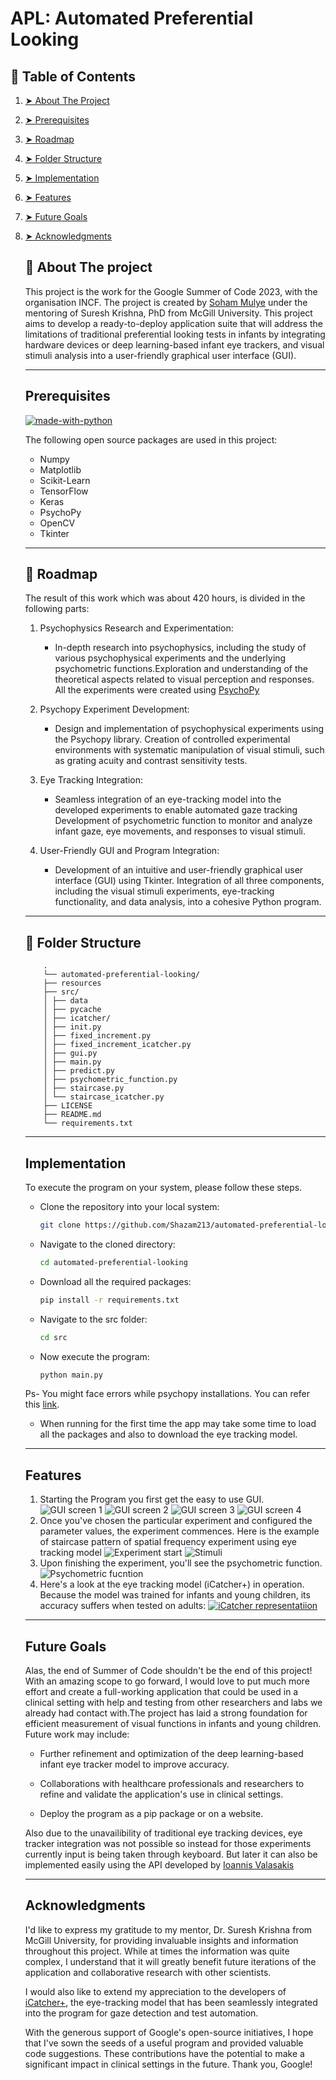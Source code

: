 

# APL: Automated Preferential Looking
<!-- TABLE OF CONTENTS -->
## :book: Table of Contents

1. [➤ About The Project](#pencil-about-the-project)
2. [➤ Prerequisites](#prerequisites)
3. [➤ Roadmap](#dart-roadmap)
4. [➤ Folder Structure](#cactus-folder-structure)
5. [➤ Implementation](#implementation)
6. [➤ Features](#features)
7. [➤ Future Goals](#future-goals)
8. [➤ Acknowledgments](#acknowledgments)

    <!-- <li><a href="#libraries-used"> ➤ Libraries Used</a></li>
    <li><a href="#roadmap"> ➤ Roadmap</a></li>
    <li><a href="#folder-structure"> ➤ Folder Structure</a></li>
    <li><a href="#implementation"> ➤ Implementation</a></li>
    <li><a href="#feature"> ➤ Features</a></li>
    <li><a href="#future"> ➤ Future Goals</a></li>
    <li><a href="#acknowledgments"> ➤ Acknowledgments</a></li>
  <!-- </ol>


-----------------------------------------------------

<!-- <h2 id="about-the-project"> :pencil: About The project</h2> -->
## :pencil: About The project
This project is the work for the Google Summer of Code 2023, with the organisation INCF. The project is created by [Soham Mulye](https://github.com/Shazam213) under the mentoring of Suresh Krishna, PhD from McGill University.
This project aims to develop a ready-to-deploy application suite that will address the limitations of traditional preferential looking tests in infants by integrating hardware devices or deep learning-based infant eye trackers, and visual stimuli analysis into a user-friendly graphical user interface (GUI).


-----------------------------------------------------

<!-- PREREQUISITES -->
<!-- <h2 id="prerequisites"> Prerequisites</h2> -->
## Prerequisites
[![made-with-python](https://img.shields.io/badge/Made%20with-Python-1f425f.svg)](https://www.python.org/) <br>


<!--This project is written in Python programming language. <br>-->
The following open source packages are used in this project:
* Numpy
* Matplotlib
* Scikit-Learn
* TensorFlow
* Keras
* PsychoPy
* OpenCV
* Tkinter

-----------------------------------------------------


<!-- ROADMAP -->
<!-- <h2 id="roadmap"> :dart: Roadmap</h2> -->
## :dart: Roadmap

The result of this work which was about 420 hours, is divided in the following parts:

1. Psychophysics Research and Experimentation:
    *   In-depth research into psychophysics, including the study of various psychophysical experiments and the underlying psychometric functions.Exploration and understanding of the theoretical aspects related to visual perception and responses. All the experiments were created using [PsychoPy](https://www.psychopy.org/)

2. Psychopy Experiment Development:

    * Design and implementation of psychophysical experiments using the Psychopy library. Creation of controlled experimental environments with systematic manipulation of visual stimuli, such as grating acuity and contrast sensitivity tests.

3. Eye Tracking Integration:
    * Seamless integration of an eye-tracking model into the developed experiments to enable automated gaze tracking Development of psychometric function to monitor and analyze infant gaze, eye movements, and responses to visual stimuli.

4. User-Friendly GUI and Program Integration:

    * Development of an intuitive and user-friendly graphical user interface (GUI) using Tkinter. Integration of all three components, including the visual stimuli experiments, eye-tracking functionality, and data analysis, into a cohesive Python program.
-----------------------------------------------------

<!-- :paw_prints:-->
<!-- FOLDER STRUCTURE -->
<!-- <h2 id="folder-structure"> :cactus: Folder Structure</h2> -->
## :cactus: Folder Structure  
        .
        └── automated-preferential-looking/
        ├── resources
        ├── src/
        │ ├── data
        │ ├── pycache
        │ ├── icatcher/
        │ ├── init.py
        │ ├── fixed_increment.py
        │ ├── fixed_increment_icatcher.py
        │ ├── gui.py
        │ ├── main.py
        │ ├── predict.py
        │ ├── psychometric_function.py
        │ ├── staircase.py
        │ └── staircase_icatcher.py
        ├── LICENSE
        ├── README.md
        └── requirements.txt
    

-----------------------------------------------------
<!-- :paw_prints:-->
<!-- IMPLEMENTATION -->
<!-- <h2 id="implementation"> Implementation</h2> -->
## Implementation

To execute the program on your system, please follow these steps.
* Clone the repository into your local system:
    ```sh
    git clone https://github.com/Shazam213/automated-preferential-looking.git
    ```

* Navigate to the cloned directory:
    ```sh
    cd automated-preferential-looking
    ```

* Download all the required packages:
    ```sh
    pip install -r requirements.txt
    ```
* Navigate to the src folder:
    ```sh
    cd src
    ```

* Now execute the program:
    ```sh
    python main.py
    ```
Ps- You might face errors while psychopy installations. You can refer this [link](https://github.com/Shazam213/automated-preferential-looking/tree/visual-stimuli#getting-started).

* When running for the first time the app may take some time to load all the packages and also to download the eye tracking model.

-----------------------------------------------------
<!-- :paw_prints:-->
<!-- FEATURE -->
<!-- <h2 id="feature"> Features</h2> -->
## Features
 
 1. Starting the Program you first get the easy to use GUI.
 ![GUI screen 1](./resources/gui_screen1.png)
 ![GUI screen 2](./resources/gui_screen2.png)
 ![GUI screen 3](./resources/gui_screen3.png)
 ![GUI screen 4](./resources/gui_screen4.png)
 2. Once you've chosen the particular experiment and configured the parameter values, the experiment commences. Here is the example of staircase pattern of spatial frequency experiment using eye tracking model
 ![Experiment start](./resources/experiment_start_screen.png)
 ![Stimuli](./resources/stimuli.png)
 3. Upon finishing the experiment, you'll see the psychometric function.
![Psychometric fucntion](./resources/psychometric_funct.png)
 4. Here's a look at the eye tracking model (iCatcher+) in operation.  Because the model was trained for infants and young children, its accuracy suffers when tested on adults:
[![iCatcher representatiion](resources\demo_icatcher_experiment.png)](https://youtu.be/AfOxSQmwGKM)
-----------------------------------------------------
<!-- FUTURE -->
<!-- <h2 id="future"> Future Goals </h2> -->
## Future Goals

Alas, the end of Summer of Code shouldn't be the end of this project! With an amazing scope to go forward, I would love to put much more effort and create a full-working application that could be used in a clinical setting with help and testing from other researchers and labs we already had contact with.The project has laid a strong foundation for efficient measurement of visual functions in infants and young children. Future work may include:

* Further refinement and optimization of the deep learning-based infant eye tracker model to improve accuracy.

* Collaborations with healthcare professionals and researchers to refine and validate the application's use in clinical settings.
* Deploy the program as a pip package or on a website.

Also due to the unavailibility of traditional eye tracking devices, eye tracker integration was not possible so instead for those experiments currently input is being taken through keyboard. But later it can also be implemented easily using the API developed by [Ioannis Valasakis](https://github.com/wizofe/ao-baby-tracker)

-----------------------------------------------------

<!-- Acknowledgments -->
<!-- <h2 id="acknowledgments"> Acknowledgments! </h2> -->
## Acknowledgments
I'd like to express my gratitude to my mentor, Dr. Suresh Krishna from McGill University, for providing invaluable insights and information throughout this project. While at times the information was quite complex, I understand that it will greatly benefit future iterations of the application and collaborative research with other scientists.

I would also like to extend my appreciation to the developers of [iCatcher+](https://github.com/icatcherplus/icatcher_plus), the eye-tracking model that has been seamlessly integrated into the program for gaze detection and test automation.

With the generous support of Google's open-source initiatives, I hope that I've sown the seeds of a useful program and provided valuable code suggestions. These contributions have the potential to make a significant impact in clinical settings in the future. Thank you, Google!
